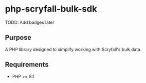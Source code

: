# php-scryfall-bulk-sdk

TODO: Add badges later

## Purpose

A PHP library designed to simplify working with Scryfall's bulk data.

## Requirements
* PHP >= 8.1